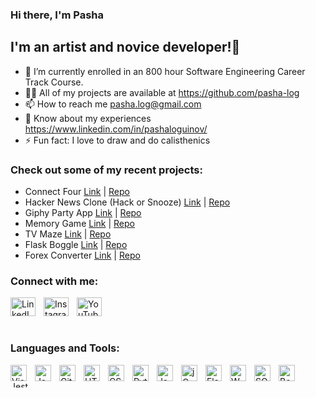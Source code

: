 ### Hi there, I'm Pasha 

## I'm an artist and novice developer!👋
- 🌱 I’m currently enrolled in an 800 hour Software Engineering Career Track Course.
- 👨‍💻 All of my projects are available at https://github.com/pasha-log
- 📫 How to reach me pasha.log@gmail.com 
- 📄 Know about my experiences https://www.linkedin.com/in/pashaloguinov/ 
- ⚡ Fun fact: I love to draw and do calisthenics

### Check out some of my recent projects:
- Connect Four [Link](https://pasha-log.github.io/connect-four-oo-version/) | [Repo](https://github.com/pasha-log/connect-four-oo-version)
- Hacker News Clone (Hack or Snooze) [Link](https://pasha-log.github.io/hack-or-snooze/) | [Repo](https://github.com/pasha-log/hack-or-snooze)
- Giphy Party App [Link](https://pasha-log.github.io/giphy-party-app/) | [Repo](https://github.com/pasha-log/giphy-party-app)
- Memory Game [Link](https://pasha-log.github.io/memory-game/) | [Repo](https://github.com/pasha-log/memory-game/tree/main)
- TV Maze [Link](https://pasha-log.github.io/tv-maze/) | [Repo](https://github.com/pasha-log/tv-maze)
- Flask Boggle [Link](https://pasha-boggle.herokuapp.com/) | [Repo](https://github.com/pasha-log/flask-boggle)
- Forex Converter [Link](https://pasha-forex-converter.herokuapp.com/) | [Repo](https://github.com/pasha-log/flask-forex-converter)

### Connect with me:
[<img align="left" alt="LinkedIn" height="30px" width="40px" src="https://raw.githubusercontent.com/rahuldkjain/github-profile-readme-generator/master/src/images/icons/Social/linked-in-alt.svg" style="padding-right:10px;" />][linkedin]
&nbsp;&nbsp;
[<img align="left" alt="Instagram" height="30px" width="40px" src="https://cdn.jsdelivr.net/npm/simple-icons@3.13.0/icons/instagram.svg" style="padding-right:10px;" />][instagram]
&nbsp;&nbsp;
[<img align="left" alt="YouTube" height="30px" width="40px" src="https://cdn.jsdelivr.net/npm/simple-icons@3.13.0/icons/youtube.svg" style="padding-right:10px;" />][youtube]

<br />

### Languages and Tools: 
[<img align="left" alt="Visual Studio Code" width="26px" src="https://cdn.jsdelivr.net/gh/devicons/devicon/icons/vscode/vscode-original.svg" style="padding-right:10px;" />][vscode]
[<img align="left" alt="JavaScript" width="26px" src="https://cdn.jsdelivr.net/gh/devicons/devicon/icons/javascript/javascript-original.svg" style="padding-right:10px;" />][javascript]
[<img align="left" alt="Git" width="26px" src="https://cdn.jsdelivr.net/gh/devicons/devicon/icons/git/git-original.svg" style="padding-right:10px;" />][github]
[<img align="left" alt="HTML5" width="26px" src="https://cdn.jsdelivr.net/gh/devicons/devicon/icons/html5/html5-original.svg" style="padding-right:10px;" />][html5] 
[<img align="left" alt="CSS3" width="26px" src="https://cdn.jsdelivr.net/gh/devicons/devicon/icons/css3/css3-original.svg" style="padding-right:10px;" />][css3]
[<img align="left" alt="Python3" width="26px" src="https://cdn.jsdelivr.net/npm/@programming-languages-logos/python@0.0.0/python.svg" style="padding-right:10px;" />][python]
[<img align="left" alt="Jasmine" width="26px" src="https://upload.wikimedia.org/wikipedia/en/2/22/Logo_jasmine.svg" style="padding-right:10px;" />][jasmine]
[<img align="left" alt="jQuery" width="26px" src="https://cdn.worldvectorlogo.com/logos/jquery-4.svg" style="padding-right:10px;" />][jquery]
[<img align="left" alt="Flask" width="26px" src="https://kevin-brown.com/images/flask-logo.svg" style="padding-right:10px;" />][flask]
[<img align="left" alt="WSL" width="26px" src="https://www.vectorlogo.zone/logos/ubuntu/ubuntu-icon.svg" style="padding-right:10px;" />][wsl]
[<img align="left" alt="SQL" width="26px" src="https://upload.wikimedia.org/wikipedia/commons/thumb/2/29/Postgresql_elephant.svg/540px-Postgresql_elephant.svg.png?20080116191800" style="padding-right:10px;" />][sql]
[<img align="left" alt="Bootstrap" width="26px" src="https://upload.wikimedia.org/wikipedia/commons/thumb/b/b2/Bootstrap_logo.svg/512px-Bootstrap_logo.svg.png?20210507000024" style="padding-right:10px;" />][bootstrap]
[<img align="left" alt="Jest" width="50px" height="10px" src="https://cdn.worldvectorlogo.com/logos/jest-2.svg" style="padding-right:10px;" />][jest]

<br />
<br />

[youtube]: https://www.youtube.com/channel/UCR96EwkrIraOPOId7_G5evQ 
[linkedin]: https://www.linkedin.com/in/pashaloguinov/ 
[instagram]: https://www.instagram.com/grammarcommie/
[github]: https://git-scm.com/ 
[python]: https://www.python.org/ 
[vscode]: https://code.visualstudio.com/ 
[html5]: https://www.w3.org/html/
[css3]: https://developer.mozilla.org/en-US/docs/Web/CSS 
[javascript]: https://developer.mozilla.org/en-US/docs/Web/JavaScript
[jasmine]: https://jasmine.github.io/
[jquery]: https://jquery.com/
[flask]: https://flask.palletsprojects.com/en/2.2.x/
[wsl]: https://ubuntu.com/wsl
[sql]: https://www.postgresql.org/
[bootstrap]: https://getbootstrap.com/
[jest]: https://jestjs.io/ 
